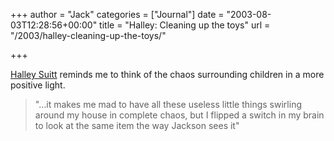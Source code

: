+++
author = "Jack"
categories = ["Journal"]
date = "2003-08-03T12:28:56+00:00"
title = "Halley: Cleaning up the toys"
url = "/2003/halley-cleaning-up-the-toys/"

+++

[Halley Suitt][1] reminds me to think of the chaos surrounding children in a more positive light.
  


> "&#8230;it makes me mad to have all these useless little things swirling around my house in complete chaos, but I flipped a switch in my brain to look at the same item the way Jackson sees it"

 [1]: http://halleyscomment.blogspot.com/ "Halley's Comment"